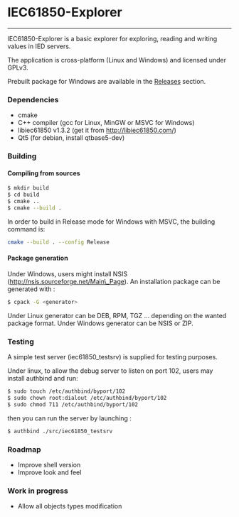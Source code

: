 # IEC61850-Explorer
------
IEC61850-Explorer is a basic explorer for exploring, reading and writing values in IED servers.

The application is cross-platform (Linux and Windows) and licensed under GPLv3.

Prebuilt package for Windows are available in the [Releases](../../releases) section.

### Dependencies

- cmake
- C++ compiler (gcc for Linux, MinGW or MSVC for Windows)
- libiec61850 v1.3.2 (get it from http://libiec61850.com/)
- Qt5 (for debian, install qtbase5-dev)

### Building

#### Compiling from sources
```sh
$ mkdir build
$ cd build
$ cmake ..
$ cmake --build .
```

In order to build in Release mode for Windows with MSVC, the building command is:
```sh
cmake --build . --config Release
```

#### Package generation

Under Windows, users might install NSIS (http://nsis.sourceforge.net/Main\_Page).
An installation package can be generated with :
```sh
$ cpack -G <generator>
```
Under Linux generator can be DEB, RPM, TGZ ... depending on the wanted package format.
Under Windows generator can be NSIS or ZIP.

### Testing

A simple test server (iec61850\_testsrv) is supplied for testing purposes.

Under linux, to allow the debug server to listen on port 102, users may install authbind and run:
```sh
$ sudo touch /etc/authbind/byport/102
$ sudo chown root:dialout /etc/authbind/byport/102
$ sudo chmod 711 /etc/authbind/byport/102
```

then you can run the server by launching :
```sh
$ authbind ./src/iec61850_testsrv
```

### Roadmap

- Improve shell version
- Improve look and feel

### Work in progress

- Allow all objects types modification

